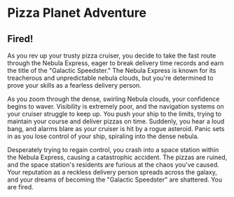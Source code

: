 # Pizza Planet Adventure
## Fired!

As you rev up your trusty pizza cruiser, you decide to take the fast route through the Nebula Express, eager to break delivery time records and earn the title of the "Galactic Speedster." The Nebula Express is known for its treacherous and unpredictable nebula clouds, but you're determined to prove your skills as a fearless delivery person.

As you zoom through the dense, swirling Nebula clouds, your confidence begins to waver. Visibility is extremely poor, and the navigation systems on your cruiser struggle to keep up. You push your ship to the limits, trying to maintain your course and deliver pizzas on time. Suddenly, you hear a loud bang, and alarms blare as your cruiser is hit by a rogue asteroid. Panic sets in as you lose control of your ship, spiraling into the dense nebula.

Desperately trying to regain control, you crash into a space station within the Nebula Express, causing a catastrophic accident. The pizzas are ruined, and the space station's residents are furious at the chaos you've caused. Your reputation as a reckless delivery person spreads across the galaxy, and your dreams of becoming the "Galactic Speedster" are shattered. You are fired.
